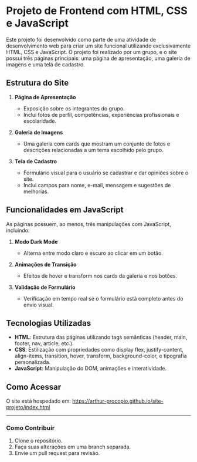 # Projeto de Frontend com HTML, CSS e JavaScript

Este projeto foi desenvolvido como parte de uma atividade de desenvolvimento web para criar um site funcional utilizando exclusivamente HTML, CSS e JavaScript. O projeto foi realizado por um grupo, e o site possui três páginas principais: uma página de apresentação, uma galeria de imagens e uma tela de cadastro.

## Estrutura do Site

1. **Página de Apresentação**
   - Exposição sobre os integrantes do grupo.
   - Inclui fotos de perfil, competências, experiências profissionais e escolaridade.

2. **Galeria de Imagens**
   - Uma galeria com cards que mostram um conjunto de fotos e descrições relacionadas a um tema escolhido pelo grupo.

3. **Tela de Cadastro**
   - Formulário visual para o usuário se cadastrar e dar opiniões sobre o site.
   - Inclui campos para nome, e-mail, mensagem e sugestões de melhorias.

## Funcionalidades em JavaScript

As páginas possuem, ao menos, três manipulações com JavaScript, incluindo:

1. **Modo Dark Mode**
   - Alterna entre modo claro e escuro ao clicar em um botão.

2. **Animações de Transição**
   - Efeitos de hover e transform nos cards da galeria e nos botões.

3. **Validação de Formulário**
   - Verificação em tempo real se o formulário está completo antes do envio visual.


## Tecnologias Utilizadas

- **HTML**: Estrutura das páginas utilizando tags semânticas (header, main, footer, nav, article, etc.).
- **CSS**: Estilização com propriedades como display flex, justify-content, align-items, transition, hover, transform, background-color, e tipografia personalizada.
- **JavaScript**: Manipulação do DOM, animações e interatividade.

## Como Acessar

O site está hospedado em: https://arthur-procopio.github.io/site-projeto/index.html

---

### Como Contribuir

1. Clone o repositório.
2. Faça suas alterações em uma branch separada.
3. Envie um pull request para revisão.



